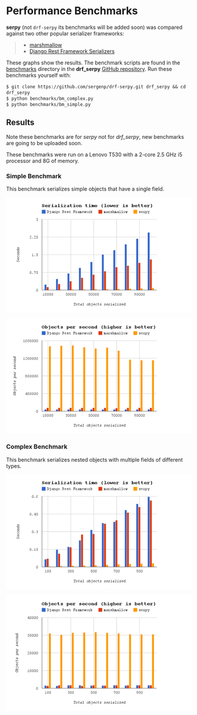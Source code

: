 Performance Benchmarks
======================

**serpy** (not `drf-serpy` its benchmarks will be added soon) was compared against two other popular serializer frameworks:

> -   [marshmallow](http://marshmallow.readthedocs.org)
> -   [Django Rest Framework
>     Serializers](http://www.django-rest-framework.org/api-guide/serializers/)

These graphs show the results. The benchmark scripts are found in the
[benchmarks](https://github.com/sergenp/drf-serpy/tree/master/benchmarks)
directory in the **drf_serpy** [GitHub
repository](https://github.com/sergenp/drf-serpy). Run these benchmarks
yourself with:

``` 
$ git clone https://github.com/sergenp/drf-serpy.git drf_serpy && cd drf_serpy
$ python benchmarks/bm_complex.py
$ python benchmarks/bm_simple.py
```

Results
-------

Note these benchmarks are for *serpy* not for *drf_serpy*, new benchmarks are going to be uploaded soon.

These benchmarks were run on a Lenovo T530 with a 2-core 2.5 GHz i5
processor and 8G of memory.



### Simple Benchmark

This benchmark serializes simple objects that have a single field.

![image](imgs/bm_simple_time.png)

![image](imgs/bm_simple_objects.png)

### Complex Benchmark

This benchmark serializes nested objects with multiple fields of
different types.

![image](imgs/bm_complex_time.png)

![image](imgs/bm_complex_objects.png)
